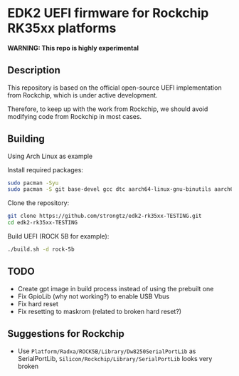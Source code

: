 # EDK2 UEFI firmware for Rockchip RK35xx platforms

**WARNING: This repo is highly experimental**

## Description

This repository is based on the official open-source UEFI implementation from Rockchip, which is under active development.

Therefore, to keep up with the work from Rockchip, we should avoid modifying code from Rockchip in most cases.

## Building

Using Arch Linux as example

Install required packages:
```bash
sudo pacman -Syu
sudo pacman -S git base-devel gcc dtc aarch64-linux-gnu-binutils aarch64-linux-gnu-gcc aarch64-linux-gnu-glibc python python-pyelftools --needed
```

Clone the repository:
```bash
git clone https://github.com/strongtz/edk2-rk35xx-TESTING.git
cd edk2-rk35xx-TESTING
```

Build UEFI (ROCK 5B for example):
```bash
./build.sh -d rock-5b
```

## TODO
 - Create gpt image in build process instead of using the prebuilt one
 - Fix GpioLib (why not working?) to enable USB Vbus
 - Fix hard reset
 - Fix resetting to maskrom (related to broken hard reset?)

## Suggestions for Rockchip
 - Use `Platform/Radxa/ROCK5B/Library/Dw8250SerialPortLib` as SerialPortLib, `Silicon/Rockchip/Library/SerialPortLib` looks very broken
